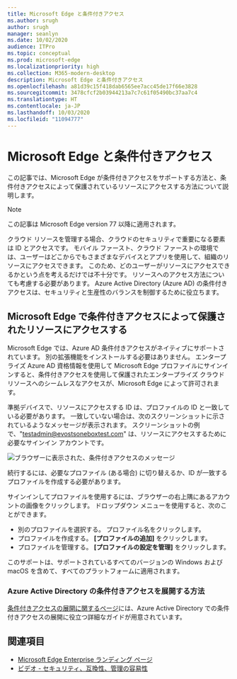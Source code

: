 ```yaml
---
title: Microsoft Edge と条件付きアクセス
ms.author: srugh
author: srugh
manager: seanlyn
ms.date: 10/02/2020
audience: ITPro
ms.topic: conceptual
ms.prod: microsoft-edge
ms.localizationpriority: high
ms.collection: M365-modern-desktop
description: Microsoft Edge と条件付きアクセス
ms.openlocfilehash: a81d39c15f418dab6565ee7acc45de17f66e3828
ms.sourcegitcommit: 3478cfcf2b03944213a7c7c61f05490bc37aa7c4
ms.translationtype: HT
ms.contentlocale: ja-JP
ms.lasthandoff: 10/03/2020
ms.locfileid: "11094777"
---
```

# Microsoft Edge と条件付きアクセス
  
この記事では、Microsoft Edge が条件付きアクセスをサポートする方法と、条件付きアクセスによって保護されているリソースにアクセスする方法について説明します。

> [!NOTE]
> この記事は Microsoft Edge version 77 以降に適用されます。

クラウド リソースを管理する場合、クラウドのセキュリティで重要になる要素は ID とアクセスです。 モバイル ファースト、クラウド ファーストの環境では、ユーザーはどこからでもさまざまなデバイスとアプリを使用して、組織のリソースにアクセスできます。 このため、どのユーザーがリソースにアクセスできるかという点を考えるだけでは不十分です。 リソースへのアクセス方法についても考慮する必要があります。 Azure Active Directory (Azure AD) の条件付きアクセスは、セキュリティと生産性のバランスを制御するために役立ちます。

## Microsoft Edge で条件付きアクセスによって保護されたリソースにアクセスする

Microsoft Edge では、Azure AD 条件付きアクセスがネイティブにサポートされています。 別の拡張機能をインストールする必要はありません。 エンタープライズ Azure AD 資格情報を使用して Microsoft Edge プロファイルにサインインすると、条件付きアクセスを使用して保護されたエンタープライズ クラウド リソースへのシームレスなアクセスが、Microsoft Edge によって許可されます。

準拠デバイスで、リソースにアクセスする ID は、プロファイルの ID と一致している必要があります。  一致していない場合は、次のスクリーンショットに示されているようなメッセージが表示されます。 スクリーンショットの例で、"testadmin@evostsoneboxtest.com" は、リソースにアクセスするために必要なサインイン アカウントです。

![ブラウザーに表示された、条件付きアクセスのメッセージ](./media/edge-security/microsoft-edge-security-conditional-access.png)

続行するには、必要なプロファイル (ある場合) に切り替えるか、ID が一致するプロファイルを作成する必要があります。

サインインしてプロファイルを使用するには、ブラウザーの右上隅にあるアカウントの画像をクリックします。 ドロップダウン メニューを使用すると、次のことができます。

- 別のプロファイルを選択する。 プロファイル名をクリックします。
- プロファイルを作成する。 **[プロファイルの追加]** をクリックします。
- プロファイルを管理する。 **[プロファイルの設定を管理]** をクリックします。

このサポートは、サポートされているすべてのバージョンの Windows および macOS を含めて、すべてのプラットフォームに適用されます。

### Azure Active Directory の条件付きアクセスを展開する方法

[条件付きアクセスの展開に関するページ](https://docs.microsoft.com/azure/active-directory/conditional-access/plan-conditional-access)には、Azure Active Directory での条件付きアクセスの展開に役立つ詳細なガイドが用意されています。

## 関連項目

- [Microsoft Edge Enterprise ランディング ページ](https://aka.ms/EdgeEnterprise)
- [ビデオ - セキュリティ、互換性、管理の容易性](/microsoft-edge-video-security-compatibility-manageability.md)
